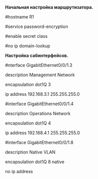 **Начальная настройка маршрутизатора.**

#hostname R1

#service password-encryption

#enable secret class

#no ip domain-lookup



**Настройка сабинтерфейсов.**



#nterface GigabitEthernet0/0/1.3

description Management Network

encapsulation dot1Q 3

 ip address 192.168.3.1 255.255.255.0



#interface GigabitEthernet0/0/1.4

 description Operations Network

 encapsulation dot1Q 4

 ip address 192.168.4.1 255.255.255.0



#interface GigabitEthernet0/0/1.8

 description Native VLAN

 encapsulation dot1Q 8 native

 no ip address
